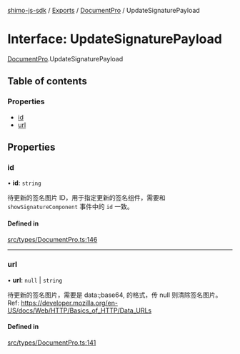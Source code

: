 [shimo-js-sdk](../README.md) / [Exports](../modules.md) / [DocumentPro](../modules/DocumentPro.md) / UpdateSignaturePayload

# Interface: UpdateSignaturePayload

[DocumentPro](../modules/DocumentPro.md).UpdateSignaturePayload

## Table of contents

### Properties

- [id](DocumentPro.UpdateSignaturePayload.md#id)
- [url](DocumentPro.UpdateSignaturePayload.md#url)

## Properties

### id

• **id**: `string`

待更新的签名图片 ID，用于指定更新的签名组件，需要和 `showSignatureComponent` 事件中的 `id` 一致。

#### Defined in

[src/types/DocumentPro.ts:146](https://github.com/shimohq/shimo-js-sdk/blob/35cc9e7/src/types/DocumentPro.ts#L146)

___

### url

• **url**: ``null`` \| `string`

待更新的签名图片，需要是 data:<media type>;base64,<base64 data> 的格式，传 null 则清除签名图片。
Ref: https://developer.mozilla.org/en-US/docs/Web/HTTP/Basics_of_HTTP/Data_URLs

#### Defined in

[src/types/DocumentPro.ts:141](https://github.com/shimohq/shimo-js-sdk/blob/35cc9e7/src/types/DocumentPro.ts#L141)
